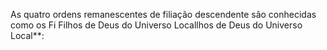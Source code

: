 ﻿As quatro ordens remanescentes de filiação descendente são conhecidas como os  Fi Filhos de Deus do Universo Locallhos de Deus do Universo Local**:
